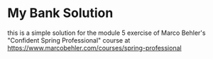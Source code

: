 # My Bank Solution

this is a simple solution for the module 5 exercise of Marco Behler's "Confident Spring Professional" course at https://www.marcobehler.com/courses/spring-professional
